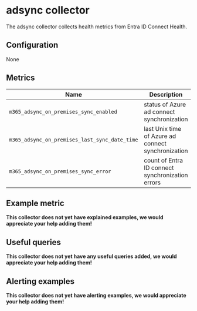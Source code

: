 # adsync collector

The adsync collector collects health metrics from Entra ID Connect Health.

## Configuration

None

## Metrics

| Name                                          | Description                                        | Type  | Labels                                  |
|-----------------------------------------------|----------------------------------------------------|-------|-----------------------------------------|
| `m365_adsync_on_premises_sync_enabled`        | status of Azure ad connect synchronization         | Gauge | `tenant`                                |
| `m365_adsync_on_premises_last_sync_date_time` | last Unix time of Azure ad connect synchronization | Gauge | `tenant`                                |
| `m365_adsync_on_premises_sync_error`          | count of Entra ID connect synchronization errors   | Gauge | `tenant`,`sync_service`, `error_bucket` |

## Example metric
__This collector does not yet have explained examples, we would appreciate your help adding them!__

## Useful queries
__This collector does not yet have any useful queries added, we would appreciate your help adding them!__

## Alerting examples
__This collector does not yet have alerting examples, we would appreciate your help adding them!__
